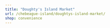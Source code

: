```yaml
---
title: "Doughty's Island Market"
url: /chebeague-island/doughtys-island-market/
shop: convenience
---
```

